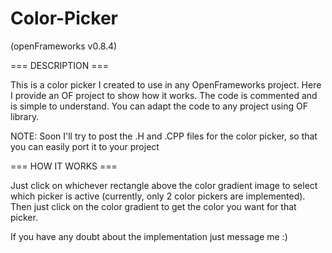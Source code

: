 # Color-Picker

(openFrameworks v0.8.4)

=== DESCRIPTION ===

This is a color picker I created to use in any OpenFrameworks project.
Here I provide an OF project to show how it works. The code is commented and is simple to understand.
You can adapt the code to any project using OF library.

NOTE: Soon I'll try to post the .H and .CPP files for the color picker, so that you can easily port it to your project


=== HOW IT WORKS ===

Just click on whichever rectangle above the color gradient image to select which picker is active (currently, only 2 color pickers are implemented).
Then just click on the color gradient to get the color you want for that picker.

If you have any doubt about the implementation just message me :)
